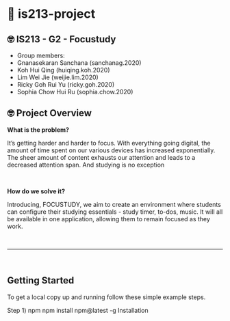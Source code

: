 # :wave: is213-project

## 🤓 IS213 - G2 - Focustudy
* Group members:
* Gnanasekaran Sanchana (sanchanag.2020)
* Koh Hui Qing (huiqing.koh.2020)
* Lim Wei Jie (weijie.lim.2020)
* Ricky Goh Rui Yu (ricky.goh.2020)
* Sophia Chow Hui Ru (sophia.chow.2020)



## 🤓 Project Overview ##

**What is the problem?**

It’s getting harder and harder to focus. With everything going digital, the amount of time spent on our various devices has increased exponentially. The sheer amount of content exhausts our attention and leads to a decreased attention span. And studying is no exception

<br>

**How do we solve it?**

Introducing, FOCUSTUDY, we aim to create an environment where students can configure their studying essentials - study timer, to-dos, music. It will all be available in one application, allowing them to remain focused as they work.


<br>
<hr>
<br>



## Getting Started
To get a local copy up and running follow these simple example steps.

Step 1) 
npm
npm install npm@latest -g
Installation


